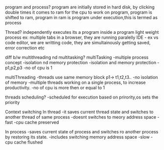 program and process?
program are initially stored in hard disk, by clicking double times it comes to ram
for the cpu to work on program, program is shifted to ram, program in ram is program under execution,this is termed as process

Thread?
independently executes
its a program inside a program
light weight process
ex: multiple tabs in a browser, they are running paralelly
IDE - ex vs code editor, we are writting code, they are simultainously getting saved, error correction etc

diff b/w multithreading nd multitasking?
multiTasking
-multiple process concept
-isolation nd memory protection
-isolation and memory protection
-p1,p2,p3
-no of cpu is 1

multiThreading
-threads use same memory block p1-> t1,t2,t3..
-no isolation of memory
-multiple threads working on a single process, to increase productivity.
-no of cpu is more then or equal to 1

threads scheduling?
-scheduled for execution based on prirority,os sets the priority

Context switching
In thread
-it saves current thread state and switches to another thread of same process
-doesnt switches to meory address space
-fast
-cpu cache preserved

In process
-saves current state of process and switches ro another process by restoring its state.
-includes switching memory address space
-slow
-cpu cache flushed
